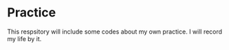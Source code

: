 # Practice
This respsitory will include some codes about my own practice.
I will record my life by it.
